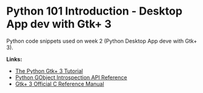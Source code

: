Python 101 Introduction - Desktop App dev with Gtk+ 3
=====================================================

Python code snippets used on week 2 (Python Desktop App deve with Gtk+ 3).

**Links:**

- [The Python Gtk+ 3 Tutorial](http://python-gtk-3-tutorial.readthedocs.io/)
- [Python GObject Introspection API
  Reference](https://lazka.github.io/pgi-docs/)
- [Gtk+ 3 Official C Reference
  Manual](https://developer.gnome.org/gtk3/stable/)
